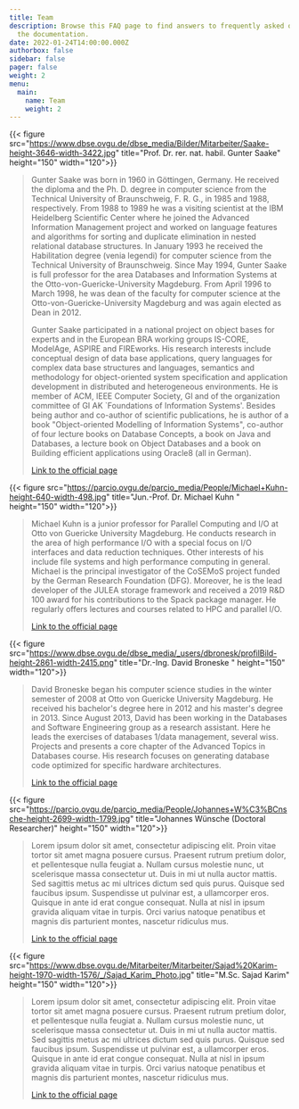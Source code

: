 ```yaml
---
title: Team
description: Browse this FAQ page to find answers to frequently asked questions that have not been covered elsewhere in
  the documentation.
date: 2022-01-24T14:00:00.000Z
authorbox: false
sidebar: false
pager: false
weight: 2
menu:
  main:
    name: Team
    weight: 2
---
```


{{< figure src="https://www.dbse.ovgu.de/dbse_media/Bilder/Mitarbeiter/Saake-height-3646-width-3422.jpg" title="Prof. Dr. rer. nat. habil. Gunter Saake" height="150" width="120">}}
>Gunter Saake was born in 1960 in Göttingen, Germany. He received the diploma and the Ph. D. degree in computer science from the Technical University of Braunschweig, F. R. G., in 1985 and 1988, respectively. From 1988 to 1989 he was a visiting scientist at the IBM Heidelberg Scientific Center where he joined the Advanced Information Management project and worked on language features and algorithms for sorting and duplicate elimination in nested relational database structures. In January 1993 he received the Habilitation degree (venia legendi) for computer science from the Technical University of Braunschweig. Since May 1994, Gunter Saake is full professor for the area Databases and Information Systems at the Otto-von-Guericke-University Magdeburg. From April 1996 to March 1998, he was dean of the faculty for computer science at the Otto-von-Guericke-University Magdeburg and was again elected as Dean in 2012. 
>
>Gunter Saake participated in a national project on object bases for experts and in the European BRA working groups IS-CORE, ModelAge, ASPIRE and FIREworks. His research interests include conceptual design of data base applications, query languages for complex data base structures and languages, semantics and methodology for object-oriented system specification and application development in distributed and heterogeneous environments. He is member of ACM, IEEE Computer Society, GI and of the organization committee of GI AK `Foundations of Information Systems'. Besides being author and co-author of scientific publications, he is author of a book "Object-oriented Modelling of Information Systems", co-author of four lecture books on Database Concepts, a book on Java and Databases, a lecture book on Object Databases and a book on Building efficient applications using Oracle8 (all in German).
>
>[Link to the official page](https://www.dbse.ovgu.de/Mitarbeiter/Gunter+Saake.html)

{{< figure src="https://parcio.ovgu.de/parcio_media/People/Michael+Kuhn-height-640-width-498.jpg" title="Jun.-Prof. Dr. Michael Kuhn " height="150" width="120">}}
>Michael Kuhn is a junior professor for Parallel Computing and I/O at Otto von Guericke University Magdeburg. He conducts research in the area of high performance I/O with a special focus on I/O interfaces and data reduction techniques. Other interests of his include file systems and high performance computing in general. Michael is the principal investigator of the CoSEMoS project funded by the German Research Foundation (DFG). Moreover, he is the lead developer of the JULEA storage framework and received a 2019 R&D 100 award for his contributions to the Spack package manager. He regularly offers lectures and courses related to HPC and parallel I/O.
>
>[Link to the official page](https://parcio.ovgu.de/People/Michael+Kuhn.html)

{{< figure src="https://www.dbse.ovgu.de/dbse_media/_users/dbronesk/profilBild-height-2861-width-2415.png" title="Dr.-Ing. David Broneske " height="150" width="120">}}
>David Broneske began his computer science studies in the winter semester of 2008 at Otto von Guericke University Magdeburg. He received his bachelor's degree here in 2012 and his master's degree in 2013. Since August 2013, David has been working in the Databases and Software Engineering group as a research assistant. Here he leads the exercises of databases 1/data management, several wiss. Projects and presents a core chapter of the Advanced Topics in Databases course. His research focuses on generating database code optimized for specific hardware architectures.
>
>[Link to the official page](https://www.dbse.ovgu.de/Mitarbeiter/Assoziierte+Mitarbeiter/David+Broneske.html)

{{< figure src="https://parcio.ovgu.de/parcio_media/People/Johannes+W%C3%BCnsche-height-2699-width-1799.jpg" title="Johannes Wünsche (Doctoral Researcher)" height="150" width="120">}}
>Lorem ipsum dolor sit amet, consectetur adipiscing elit. Proin vitae tortor sit amet magna posuere cursus. Praesent rutrum pretium dolor, et pellentesque nulla feugiat a. Nullam cursus molestie nunc, ut scelerisque massa consectetur ut. Duis in mi ut nulla auctor mattis. Sed sagittis metus ac mi ultrices dictum sed quis purus. Quisque sed faucibus ipsum. Suspendisse ut pulvinar est, a ullamcorper eros. Quisque in ante id erat congue consequat. Nulla at nisl in ipsum gravida aliquam vitae in turpis. Orci varius natoque penatibus et magnis dis parturient montes, nascetur ridiculus mus.
>
>[Link to the official page](https://parcio.ovgu.de/People/Johannes+W%C3%BCnsche.html)

{{< figure src="https://www.dbse.ovgu.de/Mitarbeiter/Mitarbeiter/Sajad%20Karim-height-1970-width-1576/_/Sajad_Karim_Photo.jpg" title="M.Sc. Sajad Karim" height="150" width="120">}}
> Lorem ipsum dolor sit amet, consectetur adipiscing elit. Proin vitae tortor sit amet magna posuere cursus. Praesent rutrum pretium dolor, et pellentesque nulla feugiat a. Nullam cursus molestie nunc, ut scelerisque massa consectetur ut. Duis in mi ut nulla auctor mattis. Sed sagittis metus ac mi ultrices dictum sed quis purus. Quisque sed faucibus ipsum. Suspendisse ut pulvinar est, a ullamcorper eros. Quisque in ante id erat congue consequat. Nulla at nisl in ipsum gravida aliquam vitae in turpis. Orci varius natoque penatibus et magnis dis parturient montes, nascetur ridiculus mus. 
>
>[Link to the official page](https://www.dbse.ovgu.de/Mitarbeiter/Assoziierte+Mitarbeiter/Sajad+Karim.html)

